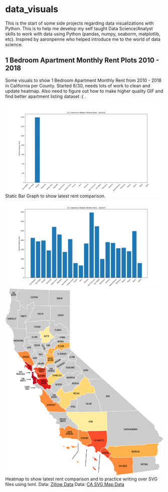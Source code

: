 # data_visuals
This is the start of some side projects regarding data visualizations with Python. This is to help me develop my self taught Data Science/Analyst skills to work with data using Python (pandas, numpy, seaborm, matplotlib, etc). Inspired by aaronpenne who helped introduce me to the world of data science.

1 Bedroom Apartment Monthly Rent Plots 2010 - 2018
----------------
Some visuals to show 1 Bedroom Apartment Monthly Rent from 2010 - 2018 in California per County.
Started 8/30, needs lots of work to clean and update heatmap.
Also need to figure out how to make higher quality GIF and find better apartment listing dataset :( .


![bar plot gif](https://github.com/lejh1/data_visuals/blob/master/rent_comparison/visuals/bar.gif)
Static Bar Graph to show latest rent comparison.
![bar plot](https://github.com/lejh1/data_visuals/blob/master/rent_comparison/visuals/bar103.png)
![CA Heat Map](https://github.com/lejh1/data_visuals/blob/master/rent_comparison/visuals/output.png)
Heatmap to show latest rent comparison and to practice writing over SVG files using lxml.
Data: [Zillow Data](https://www.zillow.com/research/data/)
Data: [CA SVG Map Data](https://commons.wikimedia.org/wiki/File:California_county_map_(labeled).svg)




